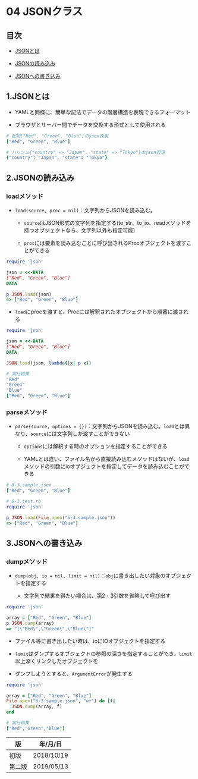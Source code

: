 04 JSONクラス
=============

## 目次

* [JSONとは](#1JSONとは)

* [JSONの読み込み](#2JSONの読み込み)

* [JSONへの書き込み](#3JSONへの書き込み)



## 1.JSONとは

* YAMLと同様に、簡単な記法でデータの階層構造を表現できるフォーマット

* ブラウザとサーバー間でデータを交換する形式として使用される

```ruby
# 配列["Red", "Green", "Blue"]のjson表現
["Red", "Green", "Blue"]

# ハッシュ{"country" => "Japan", "state" => "Tokyo"}のjson表現
{"country": "Japan", "state": "Tokyo"}
```



## 2.JSONの読み込み

### loadメソッド

* `load(source, proc = nil)`：文字列からJSONを読み込む。

  * `source`はJSON形式の文字列を指定する(to_str、to_io、readメソッドを持つオブジェクトなら、文字列以外も指定可能)

  * `proc`には要素を読み込むごとに呼び出されるProcオブジェクトを渡すことができる

```ruby
require 'json'

json = <<-DATA
["Red", "Green", "Blue"]
DATA

p JSON.load(json)
=> ["Red", "Green", "Blue"]
```

* `load`にprocを渡すと、Procには解釈されたオブジェクトから順番に渡される

```ruby
require 'json'

json = <<-DATA
["Red", "Green", "Blue"]
DATA

JSON.load(json, lambda{|x| p x})

# 実行結果
"Red"
"Green"
"Blue"
["Red", "Green", "Blue"]
```


### parseメソッド

* `parse(source, options = {})`：文字列からJSONを読み込む。`load`とは異なり、`source`には文字列しか渡すことができない

  * `options`には解釈する時のオプションを指定することができる

  * YAMLとは違い、ファイル名から直接読み込むメソッドはないが、`load`メソッドの引数にioオブジェクトを指定してデータを読み込むことができる

```ruby
# 6-3.sample.json
["Red", "Green", "Blue"]

# 6-3.test.rb
require 'json'

p JSON.load(File.open("6-3.sample.json"))
=> ["Red", "Green", "Blue"]
```



## 3.JSONへの書き込み

### dumpメソッド

* `dump(obj, io = nil, limit = nil)`：`obj`に書き出したい対象のオブジェクトを指定する

  * 文字列で結果を得たい場合は、第2・3引数を省略して呼び出す

```ruby
require 'json'

array = ["Red", "Green", "Blue"]
p JSON.dump(array)
=> "[\"Red\",\"Green\",\"Blue\"]"
```

* ファイル等に書き出したい時は、ioにIOオブジェクトを指定する

* `limit`はダンプするオブジェクトの参照の深さを指定することができ、`limit`以上深くリンクしたオブジェクトを

* ダンプしようとすると、`ArgumentError`が発生する

```ruby
require 'json'

array = ["Red", "Green", "Blue"]
File.open("6-3.sample.json", "w+") do |f|
  JSON.dump(array, f)
end

# 実行結果
["Red","Green","Blue"]
```



| 版     | 年/月/日   |
| ------ | ---------- |
| 初版   | 2018/10/19 |
| 第二版 | 2019/05/13 |
